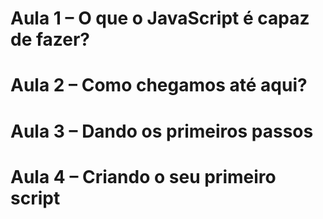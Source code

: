 # Aula 1 – O que o JavaScript é capaz de fazer?
# Aula 2 – Como chegamos até aqui?
# Aula 3 – Dando os primeiros passos
# Aula 4 – Criando o seu primeiro script

